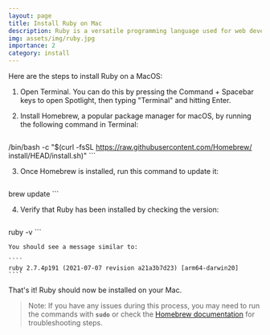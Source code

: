 ```yaml
---
layout: page
title: Install Ruby on Mac
description: Ruby is a versatile programming language used for web development, automation, and data processing.
img: assets/img/ruby.jpg
importance: 2
category: install
---
```


Here are the steps to install Ruby on a MacOS:

1. Open Terminal. You can do this by pressing the Command + Spacebar keys to open Spotlight, then typing "Terminal" and hitting Enter.

2. Install Homebrew, a popular package manager for macOS, by running the following command in Terminal:

    ```
/bin/bash -c "$(curl -fsSL https://raw.githubusercontent.com/Homebrew/
install/HEAD/install.sh)"
    ```

3. Once Homebrew is installed, run this command to update it:

    ```
brew update
    ```

4. Verify that Ruby has been installed by checking the version:

    ```
ruby -v
    ```

    You should see a message similar to:

    ````
    ruby 2.7.4p191 (2021-07-07 revision a21a3b7d23) [arm64-darwin20]
    ````

That's it! Ruby should now be installed on your Mac.

> Note: If you have any issues during this process, you may need to run the commands with **`sudo`** or check the [Homebrew documentation](https://docs.brew.sh/) for troubleshooting steps.